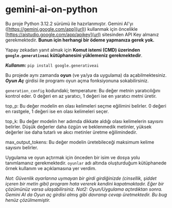# gemini-ai-on-python
Bu proje Python 3.12.2 sürümü ile hazırlanmıştır. Gemini AI'yı ([https://gemini.google.com/app](url)) kullanmak için öncelikle [https://aistudio.google.com/app/apikey](url) sitesinden API Key almanız gerekmektedir. **Bunun için herhangi bir ödeme yapmanıza gerek yok.**

Yapay zekadan yanıt almak için **Komut istemi (CMD) üzerinden `google.generativeai` kütüphanesini yüklemeniz gerekmektedir**. 

_**Kullanım:**_
`pip install google.generativeai `

Bu projede aynı zamanda **oyun** (ve ya/ya da uygulama) da açabilmektesiniz. **_Oyun Aç_** girdisi ile programı oyun açma fonksiyonuna sokabilirsiniz.


`generation_config` kodundaki;
temperature: Bu değer metnin yaratıcılığını kontrol eder. 0 değeri en az yaratıcı, 1 değeri ise en yaratıcı metni üretir.

top_p: Bu değer modelin en olası kelimeleri seçme eğilimini belirler. 0 değeri en rastgele, 1 değeri ise en olası kelimeleri seçer.

top_k: Bu değer modelin her adımda dikkate aldığı olası kelimelerin sayısını belirler. Düşük değerler daha özgün ve beklenmedik metinler, yüksek değerler ise daha tutarlı ve akıcı metinler üretme eğilimindedir. 

max_output_tokens: Bu değer modelin üretebileceği maksimum kelime sayısını belirler.


Uygulama ve oyun açtırmak için önceden bir isim ve dosya yolu tanımlamanız gerekmektedir. `oyunlar` adı altında oluşturduğum kütüphanede örnek kullanım ve açıklamasına yer verdim.

_Not: Güvenlik ayarlarına uymayan bir girdi girdiğinizde (cinsellik, şiddet içeren bir metin gibi) program hata vererek kendini kapatmaktadır. Eğer bir çözümünüz varsa ulaşabilirsiniz._
_Not2: Oyun/Uygulama açtırdıktan sonra. Gemini AI da Oyun aç girdisi almış gibi davranıp cevap üretmektedir. Bu bug henüz çözülmemiştir._
